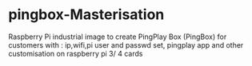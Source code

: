 # pingbox-Masterisation
Raspberry Pi industrial image to create PingPlay Box (PingBox) for customers with : ip,wifi,pi user and passwd set, pingplay app and other customisation on raspberry pi 3/ 4 cards
